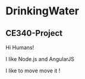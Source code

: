 # DrinkingWater
CE340-Project
--------------------------------

Hi Humans!

I like Node.js and AngularJS

I like to move move it !
